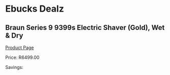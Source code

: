 
# Ebucks Dealz
## Braun Series 9 9399s Electric Shaver (Gold), Wet & Dry
[Product Page](https://www.ebucks.com/web/shop/productSelected.do?prodId=1224561326&catId=1186081080)

Price: R6499.00

Savings: 


	